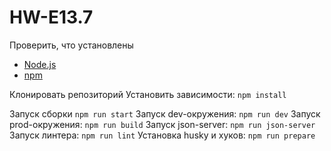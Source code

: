 # HW-E13.7
Проверить, что установлены
- [Node.js](https://nodejs.org/)
- [npm](https://www.npmjs.com/)

Клонировать репозиторий
Установить зависимости: `npm install` 

 Запуск сборки `npm run start`
 Запуск dev-окружения: `npm run dev`
 Запуск prod-окружения: `npm run build`
 Запуск json-server: `npm run json-server`
 Запуск линтера: `npm run lint`
 Установка husky и хуков: `npm run prepare`
